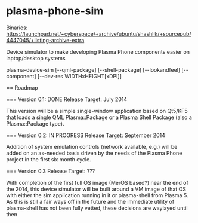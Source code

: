 plasma-phone-sim
================

Binaries: https://launchpad.net/~cyberspace/+archive/ubuntu/shashlik/+sourcepub/4447045/+listing-archive-extra

Device simulator to make developing Plasma Phone components easier on laptop/desktop systems

plasma-device-sim [--qml-package] [--shell-package] [--lookandfeel] [--component] [--dev-res WIDTHxHEIGHT[xDPI]]

== Roadmap

=== Version 0.1: DONE
Release Target: July 2014

This version will be a simple single-window application based on Qt5/KF5 that loads a single
QML Plasma::Package or a Plasma Shell Package (also a Plasma::Package type).

=== Version 0.2: IN PROGRESS
Release Target: September 2014

Addition of system emulation controls (network available, e.g.) will be added on an
as-needed basis driven by the needs of the Plasma Phone project in the first six month cycle.

=== Version 0.3
Release Target: ???

With completion of the first full OS image (MerOS based?) near the end of the 2014, this
device simulator will be built around a VM image of that OS with either the sim application
running in it or plasma-shell from Plasma 5. As this is still a fair ways off in the future
and the immediate utility of plasma-shell has not been fully vetted, these decisions are
waylayed until then
